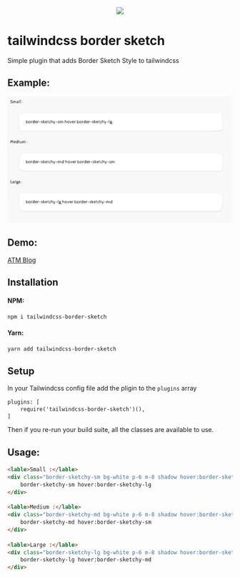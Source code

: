 <p align="center"><img src="https://banners.beyondco.de/Border%20Sketch.png?theme=light&packageManager=yarn+add&packageName=tailwindcss-border-sketch&pattern=jigsaw&style=style_1&description=border+sketch+for+tailwindcss&md=1&showWatermark=1&fontSize=100px&images=puzzle&widths=600&heights=650"/></p>

# tailwindcss border sketch
Simple plugin that adds Border Sketch Style to tailwindcss


## Example:

![example]( example.png "Logo Title Text 1")

## Demo:
[ATM Blog](http://atmonshi.sa)

## Installation

#### NPM:

`npm i tailwindcss-border-sketch`

#### Yarn:

`yarn add tailwindcss-border-sketch`


## Setup

In your Tailwindcss config file add the pligin to the `plugins` array
```
plugins: [
    require('tailwindcss-border-sketch')(),
]
``` 

Then if you re-run your build suite, all the classes are available to use.

## Usage:

```html
<lable>Small :</lable>
<div class="border-sketchy-sm bg-white p-6 m-8 shadow hover:border-sketchy-lg hover:shadow-lg transition duration-700 ease-in-out ">
    border-sketchy-sm hover:border-sketchy-lg
</div>

<lable>Medium :</lable>
<div class="border-sketchy-md bg-white p-6 m-8 shadow hover:border-sketchy-lg hover:shadow-lg transition duration-700 ease-in-out ">
    border-sketchy-md hover:border-sketchy-sm
</div>

<lable>Large :</lable>
<div class="border-sketchy-lg bg-white p-6 m-8 shadow hover:border-sketchy-sm hover:shadow-lg transition duration-700 ease-in-out ">
    border-sketchy-lg hover:border-sketchy-md
</div>
```
